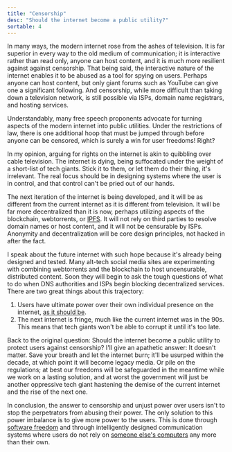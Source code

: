 ```yaml
---
title: "Censorship"
desc: "Should the internet become a public utility?"
sortable: 4
---
```


In many ways, the modern internet rose from the ashes of television. It is far superior in every way to the old medium of communication; it is interactive rather than read only, anyone can host content, and it is much more resilient against against censorship. That being said, the interactive nature of the internet enables it to be abused as a tool for spying on users. Perhaps anyone can host content, but only giant forums such as YouTube can give one a significant following. And censorship, while more difficult than taking down a television network, is still possible via ISPs, domain name registrars, and hosting services.

Understandably, many free speech proponents advocate for turning aspects of the modern internet into public utilities. Under the restrictions of law, there is one additional hoop that must be jumped through before anyone can be censored, which is surely a win for user freedoms! Right?

In my opinion, arguing for rights on the internet is akin to quibbling over cable television. The internet is dying, being suffocated under the weight of a short-list of tech giants. Stick it to them, or let them do their thing, it's irrelevant. The real focus should be in designing systems where the user is in control, and that control can't be pried out of our hands.

The next iteration of the internet is being developed, and it will be as different from the current internet as it is different from television. It will be far more decentralized than it is now, perhaps utilizing aspects of the blockchain, webtorrents, or [IPFS](https://ipfs.io/). It will not rely on third parties to resolve domain names or host content, and it will not be censurable by ISPs. Anonymity and decentralization will be core design principles, not hacked in after the fact.

I speak about the future internet with such hope because it's already being designed and tested. Many alt-tech social media sites are experimenting with combining webtorrents and the blockchain to host uncensurable, distributed content. Soon they will begin to ask the tough questions of what to do when DNS authorities and ISPs begin blocking decentralized services. There are two great things about this trajectory:

 1. Users have ultimate power over their own individual presence on the internet, [as it should be](open-source-philosophy.html).
 2. The next internet is fringe, much like the current internet was in the 90s. This means that tech giants won't be able to corrupt it until it's too late.

Back to the original question: Should the internet become a public utility to protect users against censorship? I'll give an apathetic answer: It doesn't matter. Save your breath and let the internet burn; it'll be usurped within the decade, at which point it will become legacy media. Or pile on the regulations; at best our freedoms will be safeguarded in the meantime while we work on a lasting solution, and at worst the government will just be another oppressive tech giant hastening the demise of the current internet and the rise of the next one.

In conclusion, the answer to censorship and unjust power over users isn't to stop the perpetrators from abusing their power. The only solution to this power imbalance is to give more power to the users. This is done through [software freedom](http://www.gnu.org/philosophy/free-software-even-more-important.html) and through intelligently designed communication systems where users do not rely on [someone else's computers](http://www.gnu.org/philosophy/who-does-that-server-really-serve.html) any more than their own.
